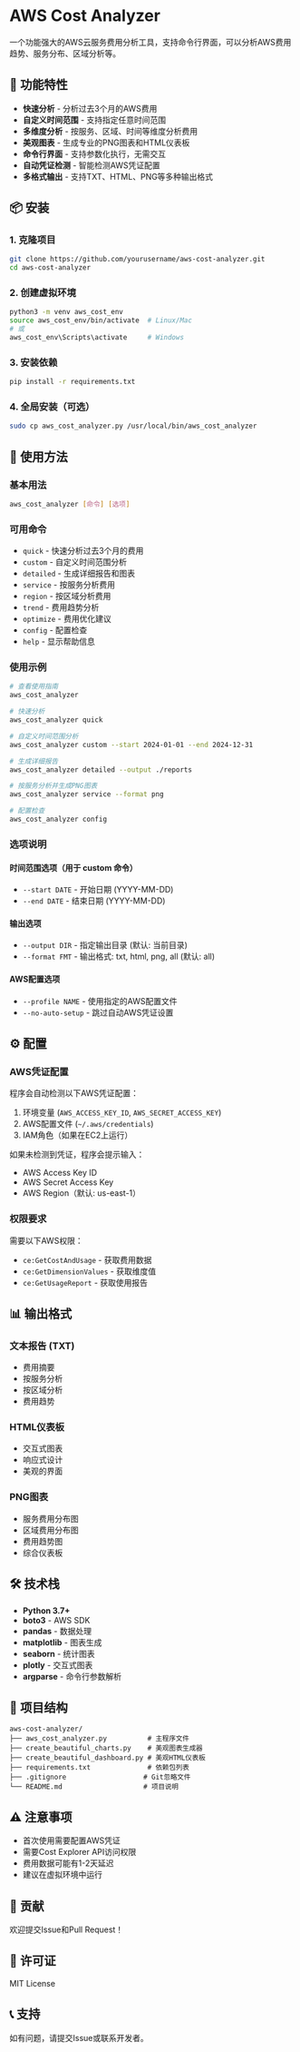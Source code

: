 # AWS Cost Analyzer

一个功能强大的AWS云服务费用分析工具，支持命令行界面，可以分析AWS费用趋势、服务分布、区域分析等。

## 🚀 功能特性

- **快速分析** - 分析过去3个月的AWS费用
- **自定义时间范围** - 支持指定任意时间范围
- **多维度分析** - 按服务、区域、时间等维度分析费用
- **美观图表** - 生成专业的PNG图表和HTML仪表板
- **命令行界面** - 支持参数化执行，无需交互
- **自动凭证检测** - 智能检测AWS凭证配置
- **多格式输出** - 支持TXT、HTML、PNG等多种输出格式

## 📦 安装

### 1. 克隆项目
```bash
git clone https://github.com/yourusername/aws-cost-analyzer.git
cd aws-cost-analyzer
```

### 2. 创建虚拟环境
```bash
python3 -m venv aws_cost_env
source aws_cost_env/bin/activate  # Linux/Mac
# 或
aws_cost_env\Scripts\activate     # Windows
```

### 3. 安装依赖
```bash
pip install -r requirements.txt
```

### 4. 全局安装（可选）
```bash
sudo cp aws_cost_analyzer.py /usr/local/bin/aws_cost_analyzer
```

## 🔧 使用方法

### 基本用法
```bash
aws_cost_analyzer [命令] [选项]
```

### 可用命令
- `quick` - 快速分析过去3个月的费用
- `custom` - 自定义时间范围分析
- `detailed` - 生成详细报告和图表
- `service` - 按服务分析费用
- `region` - 按区域分析费用
- `trend` - 费用趋势分析
- `optimize` - 费用优化建议
- `config` - 配置检查
- `help` - 显示帮助信息

### 使用示例

```bash
# 查看使用指南
aws_cost_analyzer

# 快速分析
aws_cost_analyzer quick

# 自定义时间范围分析
aws_cost_analyzer custom --start 2024-01-01 --end 2024-12-31

# 生成详细报告
aws_cost_analyzer detailed --output ./reports

# 按服务分析并生成PNG图表
aws_cost_analyzer service --format png

# 配置检查
aws_cost_analyzer config
```

### 选项说明

#### 时间范围选项（用于 custom 命令）
- `--start DATE` - 开始日期 (YYYY-MM-DD)
- `--end DATE` - 结束日期 (YYYY-MM-DD)

#### 输出选项
- `--output DIR` - 指定输出目录 (默认: 当前目录)
- `--format FMT` - 输出格式: txt, html, png, all (默认: all)

#### AWS配置选项
- `--profile NAME` - 使用指定的AWS配置文件
- `--no-auto-setup` - 跳过自动AWS凭证设置

## ⚙️ 配置

### AWS凭证配置

程序会自动检测以下AWS凭证配置：

1. 环境变量 (`AWS_ACCESS_KEY_ID`, `AWS_SECRET_ACCESS_KEY`)
2. AWS配置文件 (`~/.aws/credentials`)
3. IAM角色（如果在EC2上运行）

如果未检测到凭证，程序会提示输入：
- AWS Access Key ID
- AWS Secret Access Key
- AWS Region（默认: us-east-1）

### 权限要求

需要以下AWS权限：
- `ce:GetCostAndUsage` - 获取费用数据
- `ce:GetDimensionValues` - 获取维度值
- `ce:GetUsageReport` - 获取使用报告

## 📊 输出格式

### 文本报告 (TXT)
- 费用摘要
- 按服务分析
- 按区域分析
- 费用趋势

### HTML仪表板
- 交互式图表
- 响应式设计
- 美观的界面

### PNG图表
- 服务费用分布图
- 区域费用分布图
- 费用趋势图
- 综合仪表板

## 🛠️ 技术栈

- **Python 3.7+**
- **boto3** - AWS SDK
- **pandas** - 数据处理
- **matplotlib** - 图表生成
- **seaborn** - 统计图表
- **plotly** - 交互式图表
- **argparse** - 命令行参数解析

## 📁 项目结构

```
aws-cost-analyzer/
├── aws_cost_analyzer.py          # 主程序文件
├── create_beautiful_charts.py    # 美观图表生成器
├── create_beautiful_dashboard.py # 美观HTML仪表板
├── requirements.txt              # 依赖包列表
├── .gitignore                   # Git忽略文件
└── README.md                    # 项目说明
```

## ⚠️ 注意事项

- 首次使用需要配置AWS凭证
- 需要Cost Explorer API访问权限
- 费用数据可能有1-2天延迟
- 建议在虚拟环境中运行

## 🤝 贡献

欢迎提交Issue和Pull Request！

## 📄 许可证

MIT License

## 📞 支持

如有问题，请提交Issue或联系开发者。

